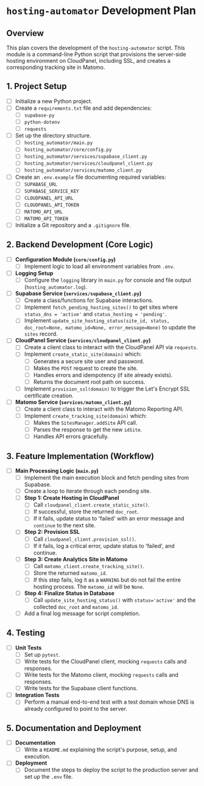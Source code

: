 # `hosting-automator` Development Plan

## Overview
This plan covers the development of the `hosting-automator` script. This module is a command-line Python script that provisions the server-side hosting environment on CloudPanel, including SSL, and creates a corresponding tracking site in Matomo.

## 1. Project Setup
- [ ] Initialize a new Python project.
- [ ] Create a `requirements.txt` file and add dependencies:
    - [ ] `supabase-py`
    - [ ] `python-dotenv`
    - [ ] `requests`
- [ ] Set up the directory structure.
    - [ ] `hosting_automator/main.py`
    - [ ] `hosting_automator/core/config.py`
    - [ ] `hosting_automator/services/supabase_client.py`
    - [ ] `hosting_automator/services/cloudpanel_client.py`
    - [ ] `hosting_automator/services/matomo_client.py`
- [ ] Create an `.env.example` file documenting required variables:
    - [ ] `SUPABASE_URL`
    - [ ] `SUPABASE_SERVICE_KEY`
    - [ ] `CLOUDPANEL_API_URL`
    - [ ] `CLOUDPANEL_API_TOKEN`
    - [ ] `MATOMO_API_URL`
    - [ ] `MATOMO_API_TOKEN`
- [ ] Initialize a Git repository and a `.gitignore` file.

## 2. Backend Development (Core Logic)
- [ ] **Configuration Module (`core/config.py`)**
    - [ ] Implement logic to load all environment variables from `.env`.
- [ ] **Logging Setup**
    - [ ] Configure the `logging` library in `main.py` for console and file output (`hosting_automator.log`).
- [ ] **Supabase Service (`services/supabase_client.py`)**
    - [ ] Create a class/functions for Supabase interactions.
    - [ ] Implement `fetch_pending_hosting_sites()` to get sites where `status_dns = 'active'` and `status_hosting = 'pending'`.
    - [ ] Implement `update_site_hosting_status(site_id, status, doc_root=None, matomo_id=None, error_message=None)` to update the `sites` record.
- [ ] **CloudPanel Service (`services/cloudpanel_client.py`)**
    - [ ] Create a client class to interact with the CloudPanel API via `requests`.
    - [ ] Implement `create_static_site(domain)` which:
        - [ ] Generates a secure site user and password.
        - [ ] Makes the `POST` request to create the site.
        - [ ] Handles errors and idempotency (if site already exists).
        - [ ] Returns the document root path on success.
    - [ ] Implement `provision_ssl(domain)` to trigger the Let's Encrypt SSL certificate creation.
- [ ] **Matomo Service (`services/matomo_client.py`)**
    - [ ] Create a client class to interact with the Matomo Reporting API.
    - [ ] Implement `create_tracking_site(domain)` which:
        - [ ] Makes the `SitesManager.addSite` API call.
        - [ ] Parses the response to get the new `idSite`.
        - [ ] Handles API errors gracefully.

## 3. Feature Implementation (Workflow)
- [ ] **Main Processing Logic (`main.py`)**
    - [ ] Implement the main execution block and fetch pending sites from Supabase.
    - [ ] Create a loop to iterate through each pending site.
    - [ ] **Step 1: Create Hosting in CloudPanel**
        - [ ] Call `cloudpanel_client.create_static_site()`.
        - [ ] If successful, store the returned `doc_root`.
        - [ ] If it fails, update status to 'failed' with an error message and `continue` to the next site.
    - [ ] **Step 2: Provision SSL**
        - [ ] Call `cloudpanel_client.provision_ssl()`.
        - [ ] If it fails, log a critical error, update status to 'failed', and continue.
    - [ ] **Step 3: Create Analytics Site in Matomo**
        - [ ] Call `matomo_client.create_tracking_site()`.
        - [ ] Store the returned `matomo_id`.
        - [ ] If this step fails, log it as a `WARNING` but do not fail the entire hosting process. The `matomo_id` will be `None`.
    - [ ] **Step 4: Finalize Status in Database**
        - [ ] Call `update_site_hosting_status()` with `status='active'` and the collected `doc_root` and `matomo_id`.
    - [ ] Add a final log message for script completion.

## 4. Testing
- [ ] **Unit Tests**
    - [ ] Set up `pytest`.
    - [ ] Write tests for the CloudPanel client, mocking `requests` calls and responses.
    - [ ] Write tests for the Matomo client, mocking `requests` calls and responses.
    - [ ] Write tests for the Supabase client functions.
- [ ] **Integration Tests**
    - [ ] Perform a manual end-to-end test with a test domain whose DNS is already configured to point to the server.

## 5. Documentation and Deployment
- [ ] **Documentation**
    - [ ] Write a `README.md` explaining the script's purpose, setup, and execution.
- [ ] **Deployment**
    - [ ] Document the steps to deploy the script to the production server and set up the `.env` file.